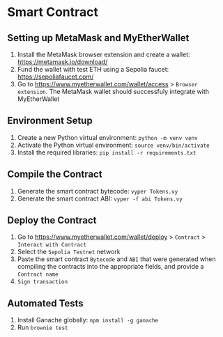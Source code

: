 # Smart Contract

## Setting up MetaMask and MyEtherWallet

1. Install the MetaMask browser extension and create a wallet: https://metamask.io/download/
2. Fund the wallet with test ETH using a Sepolia faucet: https://sepoliafaucet.com/
3. Go to https://www.myetherwallet.com/wallet/access > `Browser extension`. The MetaMask wallet should successfuly integrate with MyEtherWallet

## Environment Setup

1. Create a new Python virtual environment: `python -m venv venv`
2. Activate the Python virtual environment: `source venv/bin/activate`
3. Install the required libraries: `pip install -r requirements.txt`

## Compile the Contract

1. Generate the smart contract bytecode: `vyper Tokens.vy`
2. Generate the smart contract ABI: `vyper -f abi Tokens.vy`

## Deploy the Contract

1. Go to https://www.myetherwallet.com/wallet/deploy > `Contract` > `Interact with Contract`
2. Select the `Sepolia Testnet` network
3. Paste the smart contract `Bytecode` and `ABI` that were generated when compiling the contracts into the appropriate fields, and provide a `Contract name`
4. `Sign transaction`

## Automated Tests

1. Install Ganache globally: `npm install -g ganache`
2. Run `brownie test`
